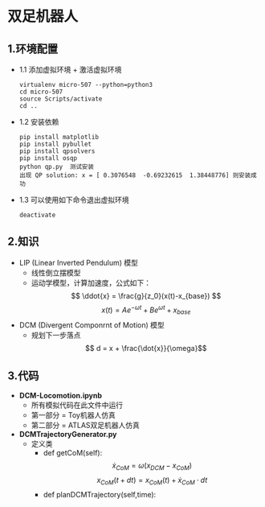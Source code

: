 # 双足机器人

## 1.环境配置
- 1.1 添加虚拟环境 + 激活虚拟环境
    ```  
    virtualenv micro-507 --python=python3
    cd micro-507
    source Scripts/activate
    cd ..
    ```
- 1.2 安装依赖
    ```
    pip install matplotlib
    pip install pybullet
    pip install qpsolvers  
    pip install osqp  
    python qp.py  测试安装
    出现 QP solution: x = [ 0.3076548  -0.69232615  1.38448776] 则安装成功
    ```
- 1.3 可以使用如下命令退出虚拟环境   
  ```
  deactivate
  ```

## 2.知识
- LIP (Linear Inverted Pendulum) 模型
  - 线性倒立摆模型
  - 运动学模型，计算加速度，公式如下：
  $$ \ddot{x} = \frac{g}{z_0}(x(t)-x_{base}) $$
  $$ x(t) = Ae^{-\omega t}+Be^{\omega t}+x_{base}$$
- DCM (Divergent Componrnt of Motion) 模型
  - 规划下一步落点  
  $$ d = x + \frac{\dot{x}}{\omega}$$  

## 3.代码
- **DCM-Locomotion.ipynb**
  - 所有模拟代码在此文件中运行
  - 第一部分 = Toy机器人仿真
  - 第二部分 = ATLAS双足机器人仿真
- **DCMTrajectoryGenerator.py**
  - 定义类 
    - def getCoM(self):
        $$ \dot{x}_{CoM} = \omega (x_{DCM}-x_{CoM}) $$
        $$ x_{CoM}(t+dt) = x_{CoM}(t) + \dot{x}_{CoM} \cdot dt $$
    - def planDCMTrajectory(self,time):
